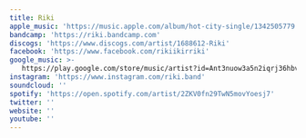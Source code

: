 ```yaml
---
title: Riki
apple_music: 'https://music.apple.com/album/hot-city-single/1342505779'
bandcamp: 'https://riki.bandcamp.com'
discogs: 'https://www.discogs.com/artist/1688612-Riki'
facebook: 'https://www.facebook.com/rikiikirriki'
google_music: >-
   https://play.google.com/store/music/artist?id=Ant3nuow3a5n2iqrj36hbvlioba
instagram: 'https://www.instagram.com/riki.band'
soundcloud: ''
spotify: 'https://open.spotify.com/artist/2ZKV0fn29TwN5movYoesj7'
twitter: ''
website: ''
youtube: ''
---
```


